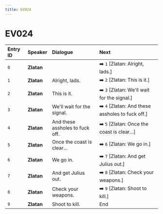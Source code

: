 ```yaml
---
title: EV024
---
```


# EV024


| Entry ID | Speaker | Dialogue | Next |
| :------- | :------ | :------- | :------------ |
| `0` | **Zlatan** |  | ➡️ `1` \[Zlatan: Alright, lads\.\] |
| `1` | **Zlatan** | Alright, lads\. | ➡️ `2` \[Zlatan: This is it\.\] |
| `2` | **Zlatan** | This is it\. | ➡️ `3` \[Zlatan: We'll wait for the signal\.\] |
| `3` | **Zlatan** | We'll wait for the signal\. | ➡️ `4` \[Zlatan: And these assholes to fuck off\.\] |
| `4` | **Zlatan** | And these assholes to fuck off\. | ➡️ `5` \[Zlatan: Once the coast is clear\.\.\.\] |
| `5` | **Zlatan** | Once the coast is clear\.\.\. | ➡️ `6` \[Zlatan: We go in\.\] |
| `6` | **Zlatan** | We go in\. | ➡️ `7` \[Zlatan: And get Julius out\.\] |
| `7` | **Zlatan** | And get Julius out\. | ➡️ `8` \[Zlatan: Check your weapons\.\] |
| `8` | **Zlatan** | Check your weapons\. | ➡️ `9` \[Zlatan: Shoot to kill\.\] |
| `9` | **Zlatan** | Shoot to kill\. | End |
